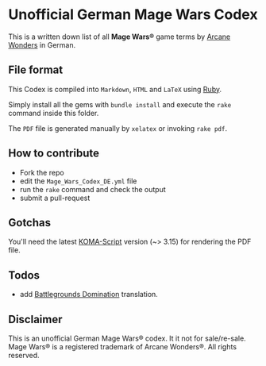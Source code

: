 # Unofficial German Mage Wars Codex

This is a written down list of all **Mage Wars®** game terms by [Arcane Wonders](http://magewars.com) in German.

## File format

This Codex is compiled into `Markdown`, `HTML` and `LaTeX` using [Ruby](http://ruby-lang.org).

Simply install all the gems with `bundle install` and execute the `rake` command inside this folder.

The `PDF` file is generated manually by `xelatex` or invoking `rake pdf`.

## How to contribute

* Fork the repo
* edit the `Mage_Wars_Codex_DE.yml` file
* run the `rake` command and check the output
* submit a pull-request

## Gotchas

You'll need the latest [KOMA-Script](http://www.ctan.org/pkg/koma-script) version (~> 3.15) for rendering the PDF file.

## Todos

* add [Battlegrounds Domination](http://www.arcanewonders.com/mage-wars-games/battlegrounds-domination) translation.

## Disclaimer

This is an unofficial German Mage Wars® codex. It it not for sale/re-sale.
Mage Wars® is a registered trademark of Arcane Wonders®. All rights reserved.
